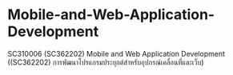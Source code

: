 # Mobile-and-Web-Application-Development
 SC310006 (SC362202) Mobile and Web Application Development 
 ((SC362202) การพัฒนาโปรแกรมประยุกต์สำหรับอุปกรณ์เคลื่อนที่และเว็บ)
